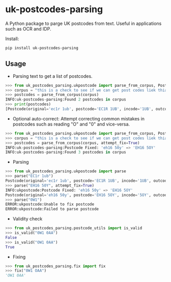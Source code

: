 # uk-postcodes-parsing

A Python package to parge UK postcodes from text. Useful in applications such as OCR and IDP.

Install:

```bash
pip install uk-postcodes-parsing
``` 

## Usage

- Parsing text to get a list of postcodes.

```python
>>> from uk_postcodes_parsing.ukpostcode import parse_from_corpus, Postcode
>>> corpus = "this is a check to see if we can get post codes liek thia ec1r 1ub , and that e3 4ss. But also eh16 50y and ei412"          
>>> postcodes = parse_from_corpus(corpus)
INFO:uk-postcodes-parsing:Found 2 postcodes in corpus
>>> print(postcodes)
[Postcode(original='ec1r 1ub', postcode='EC1R 1UB', incode='1UB', outcode='EC1R', area='EC', district='EC1', sub_district='EC1R', sector='EC1R 1', unit='UB'), Postcode(original='e34ss', postcode='E3 4SS', incode='4SS', outcode='E3', area='E', district='E3', sub_district=None, sector='E3 4', unit='SS')]
```

- Optional auto-correct: Attempt correcting common mistakes in postcodes such as reading "O" and "0" and vice-versa.

```python
>>> from uk_postcodes_parsing.ukpostcode import parse_from_corpus, Postcode
>>> corpus = "this is a check to see if we can get post codes liek thia ec1r 1ub , and that e3 4ss. But also eh16 50y and ei412"          
>>> postcodes = parse_from_corpus(corpus, attempt_fix=True)
INFO:uk-postcodes-parsing:Postcode Fixed: 'eh16 50y' => 'EH16 5OY'
INFO:uk-postcodes-parsing:Found 3 postcodes in corpus
```

- Parsing

```python
>>> from uk_postcodes_parsing.ukpostcode import parse
>>> parse("EC1r 1ub")
Postcode(original='ec1r 1ub', postcode='EC1R 1UB', incode='1UB', outcode='EC1R', area='EC', district='EC1', sub_district='EC1R', sector='EC1R 1', unit='UB')
>>> parse("EH16 50Y", attempt_fix=True)
INFO:ukpostcode:Postcode Fixed: 'eh16 50y' => 'EH16 5OY'
Postcode(original='eh16 50y', postcode='EH16 5OY', incode='5OY', outcode='EH16', area='EH', district='EH16', sub_district=None, sector='EH16 5', unit='OY')
>>> parse("0W1") 
ERROR:ukpostcode:Unable to fix postcode
ERROR:ukpostcode:Failed to parse postcode
```

- Validity check

```python
>>> from uk_postcodes_parsing.postcode_utils import is_valid
>>> is_valid("0W1 0AA")
False
>>> is_valid("OW1 0AA")
True
```

- Fixing

```python
>>> from uk_postcodes_parsing.fix import fix
>>> fix("0W1 OAA") 
'OW1 0AA'
```
